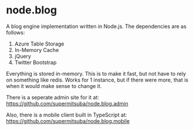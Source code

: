 node.blog
=========

A blog engine implementation written in Node.js.  The dependencies are as follows:

1. Azure Table Storage
2. In-Memory Cache
3. jQuery
4. Twitter Bootstrap

Everything is stored in-memory.  This is to make it fast, but not have to rely on something like redis.  Works for 1 instance, but if there were more, that is when it would make sense to change it.

There is a seperate admin site for it at:  https://github.com/supermitsuba/node.blog.admin

Also, there is a mobile client built in TypeScript at:  https://github.com/supermitsuba/node.blog.mobile
